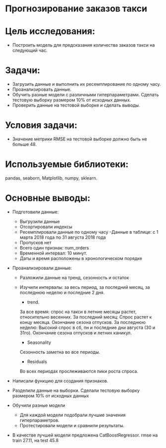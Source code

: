 # Прогнозирование заказов такси

# Цель исследования:
- Построить модель для предсказания количества заказов такси на следующий час.

# Задачи:
- Загрузить данные и выполнить их ресемплирование по одному часу.
- Проанализировать данные.
- Обучить разные модели с различными гиперпараметрами. Сделать тестовую выборку размером 10% от исходных данных.
- Проверить данные на тестовой выборке и сделать выводы.

# Условия задачи:
- Значение метрики RMSE на тестовой выборке должно быть не больше 48.

# Используемые библиотеки:
pandas, seaborn, Matplotlib, numpy, sklearn.

# Основные выводы:
- Подготовили данные:
  - Выгрузили данные
  - Отсортировали индексы
  - Ресемплировали данные по одному часу
  -Данные в таблице: с 1 марта 2018 года по 31 августа 2018 года
  - Пропусков нет
  - Всего один признак: num_orders
  - Временной интервал: 10 минут.
  - Даты и время расположены в хронологическом порядке

- Проанализировали данные:
  - Разложили данные на тренд, сезонность и остаток
  - Изучили интервалы: за весь период, за последний месяц, за последнюю неделю и последние 2 дня.
    - trend.
    
    За все время: спрос на такси в летние месяцы растет, относительно весенних. За последний месяц: Спрос растет к концу месяца. Окончание сезона отпусков. За последнюю неделю: Высокий спрос в сб, пн и последние дни августа (30 и 31го). Окончание сезона отпусков и летних каникул.
    - Seasonality
    
    Сезонность заметна во все периоды.
    - Residuals
    
    Во всех периодах прослеживаются пики роста спроса.
- Написали функцию для создания признаков.
- Разделили данные на выборки. Сделали тестовую выборку размером 10% от исходных данных
- Обучили разные модели
  - Для каждой модели подобрали лучшие значения гиперпараметров.
  - Протестировали модели и сравнили результаты.
- В качестве лучшей модели предложена CatBoostRegressor. rmse на train 27.11, на test 45.8
